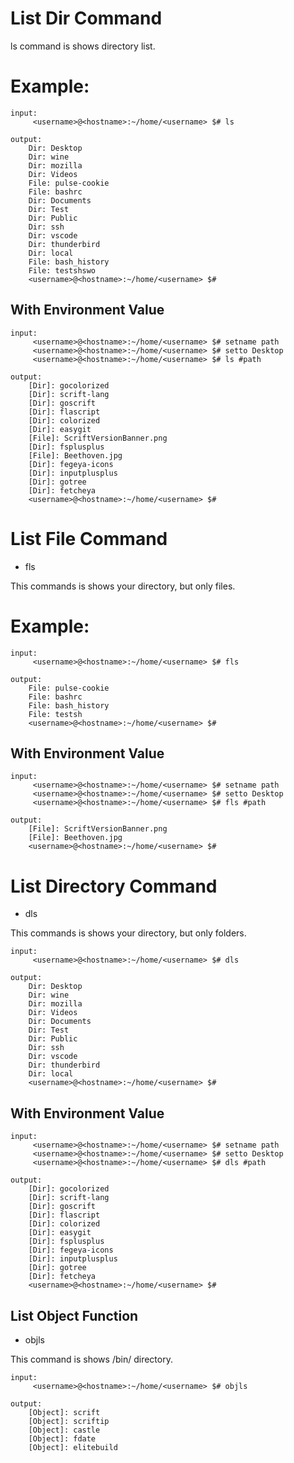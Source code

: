 # List Dir Command 

ls command is shows directory list.

# Example:
```
input:
     <username>@<hostname>:~/home/<username> $# ls

output:
    Dir: Desktop
    Dir: wine
    Dir: mozilla
    Dir: Videos
    File: pulse-cookie
    File: bashrc
    Dir: Documents
    Dir: Test
    Dir: Public
    Dir: ssh
    Dir: vscode
    Dir: thunderbird
    Dir: local
    File: bash_history
    File: testshswo
    <username>@<hostname>:~/home/<username> $#
```
## With Environment Value
```
input:
     <username>@<hostname>:~/home/<username> $# setname path
     <username>@<hostname>:~/home/<username> $# setto Desktop
     <username>@<hostname>:~/home/<username> $# ls #path

output:
    [Dir]: gocolorized
    [Dir]: scrift-lang
    [Dir]: goscrift
    [Dir]: flascript
    [Dir]: colorized
    [Dir]: easygit
    [File]: ScriftVersionBanner.png
    [Dir]: fsplusplus
    [File]: Beethoven.jpg
    [Dir]: fegeya-icons
    [Dir]: inputplusplus
    [Dir]: gotree
    [Dir]: fetcheya
    <username>@<hostname>:~/home/<username> $#
```

# List File Command

* fls

This commands is shows your directory, but only files.


# Example:
```
input:
     <username>@<hostname>:~/home/<username> $# fls

output:
    File: pulse-cookie
    File: bashrc
    File: bash_history
    File: testsh
    <username>@<hostname>:~/home/<username> $#
```

## With Environment Value
```
input:
     <username>@<hostname>:~/home/<username> $# setname path
     <username>@<hostname>:~/home/<username> $# setto Desktop
     <username>@<hostname>:~/home/<username> $# fls #path

output:
    [File]: ScriftVersionBanner.png
    [File]: Beethoven.jpg
    <username>@<hostname>:~/home/<username> $#
```

# List Directory Command


* dls
 
This commands is shows your directory, but only folders.

```
input:
     <username>@<hostname>:~/home/<username> $# dls

output:
    Dir: Desktop
    Dir: wine
    Dir: mozilla
    Dir: Videos
    Dir: Documents
    Dir: Test
    Dir: Public
    Dir: ssh
    Dir: vscode
    Dir: thunderbird
    Dir: local
    <username>@<hostname>:~/home/<username> $#
```

## With Environment Value
```
input:
     <username>@<hostname>:~/home/<username> $# setname path
     <username>@<hostname>:~/home/<username> $# setto Desktop
     <username>@<hostname>:~/home/<username> $# dls #path

output:
    [Dir]: gocolorized
    [Dir]: scrift-lang
    [Dir]: goscrift
    [Dir]: flascript
    [Dir]: colorized
    [Dir]: easygit
    [Dir]: fsplusplus
    [Dir]: fegeya-icons
    [Dir]: inputplusplus
    [Dir]: gotree
    [Dir]: fetcheya
    <username>@<hostname>:~/home/<username> $#
```

## List Object Function

* objls

This command is shows /bin/ directory.

```
input:
     <username>@<hostname>:~/home/<username> $# objls

output:
    [Object]: scrift
    [Object]: scriftip
    [Object]: castle
    [Object]: fdate
    [Object]: elitebuild
```
